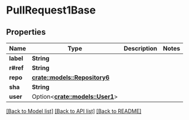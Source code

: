 # PullRequest1Base

## Properties

Name | Type | Description | Notes
------------ | ------------- | ------------- | -------------
**label** | **String** |  | 
**r#ref** | **String** |  | 
**repo** | [**crate::models::Repository6**](Repository_6.md) |  | 
**sha** | **String** |  | 
**user** | Option<[**crate::models::User1**](User_1.md)> |  | 

[[Back to Model list]](../README.md#documentation-for-models) [[Back to API list]](../README.md#documentation-for-api-endpoints) [[Back to README]](../README.md)


